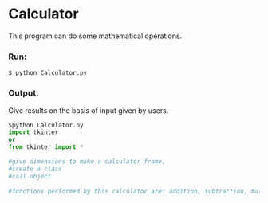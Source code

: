 # Calculator 
This program can do some mathematical operations.

### Run:
```
$ python Calculator.py
```

### Output:
Give results on the basis of input given by users.

```python
$python Calculator.py 
import tkinter
or
from tkinter import *

#give dimensions to make a calculator frame.
#create a class 
#call object
 
#functions performed by this calculator are: addition, subtraction, multiplication, division
```

